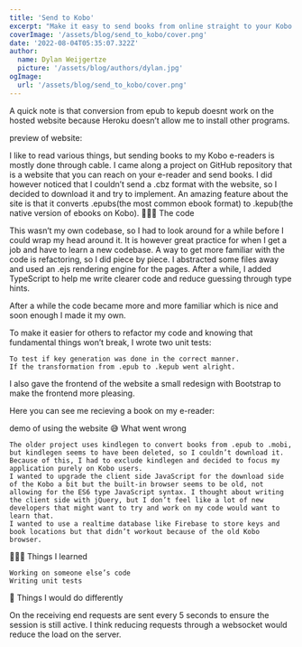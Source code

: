 ```yaml
---
title: 'Send to Kobo'
excerpt: "Make it easy to send books from online straight to your Kobo ereader."
coverImage: '/assets/blog/send_to_kobo/cover.png'
date: '2022-08-04T05:35:07.322Z'
author:
  name: Dylan Weijgertze
  picture: '/assets/blog/authors/dylan.jpg'
ogImage:
  url: '/assets/blog/send_to_kobo/cover.png'
---
```


A quick note is that conversion from epub to kepub doesnt work on the hosted website because Heroku doesn’t allow me to install other programs.

preview of website:


I like to read various things, but sending books to my Kobo e-readers is mostly done through cable. I came along a project on GitHub repository that is a website that you can reach on your e-reader and send books. I did however noticed that I couldn’t send a .cbz format with the website, so I decided to download it and try to implement. An amazing feature about the site is that it converts .epubs(the most common ebook format) to .kepub(the native version of ebooks on Kobo).
🧑🏻‍💻 The code

This wasn’t my own codebase, so I had to look around for a while before I could wrap my head around it. It is however great practice for when I get a job and have to learn a new codebase. A way to get more familiar with the code is refactoring, so I did piece by piece. I abstracted some files away and used an .ejs rendering engine for the pages. After a while, I added TypeScript to help me write clearer code and reduce guessing through type hints.

After a while the code became more and more familiar which is nice and soon enough I made it my own.

To make it easier for others to refactor my code and knowing that fundamental things won’t break, I wrote two unit tests:

    To test if key generation was done in the correct manner.
    If the transformation from .epub to .kepub went alright.

I also gave the frontend of the website a small redesign with Bootstrap to make the frontend more pleasing.

Here you can see me recieving a book on my e-reader:

demo of using the website
😅 What went wrong

    The older project uses kindlegen to convert books from .epub to .mobi, but kindlegen seems to have been deleted, so I couldn’t download it. Because of this, I had to exclude kindlegen and decided to focus my application purely on Kobo users.
    I wanted to upgrade the client side JavaScript for the download side of the Kobo a bit but the built-in browser seems to be old, not allowing for the ES6 type JavaScript syntax. I thought about writing the client side with jQuery, but I don’t feel like a lot of new developers that might want to try and work on my code would want to learn that.
    I wanted to use a realtime database like Firebase to store keys and book locations but that didn’t workout because of the old Kobo browser.

🧑🏻‍🏫 Things I learned

    Working on someone else’s code
    Writing unit tests

📌 Things I would do differently

On the receiving end requests are sent every 5 seconds to ensure the session is still active. I think reducing requests through a websocket would reduce the load on the server.